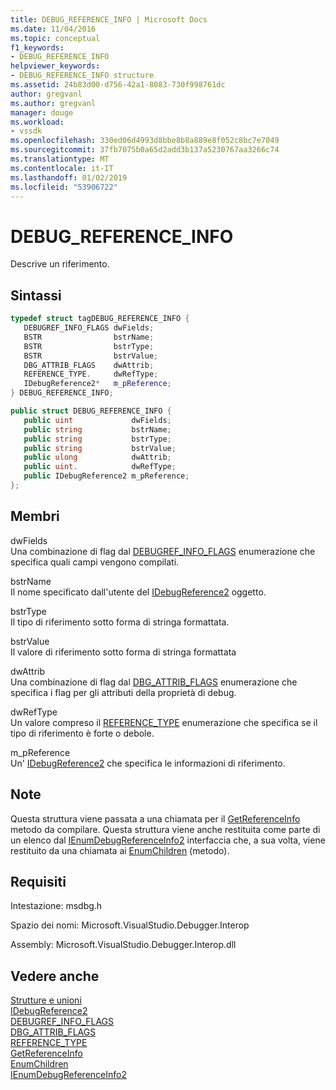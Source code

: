 ```yaml
---
title: DEBUG_REFERENCE_INFO | Microsoft Docs
ms.date: 11/04/2016
ms.topic: conceptual
f1_keywords:
- DEBUG_REFERENCE_INFO
helpviewer_keywords:
- DEBUG_REFERENCE_INFO structure
ms.assetid: 24b83d00-d756-42a1-8083-730f998761dc
author: gregvanl
ms.author: gregvanl
manager: douge
ms.workload:
- vssdk
ms.openlocfilehash: 330ed06d4993d8bbe8b8a889e8f052c8bc7e7049
ms.sourcegitcommit: 37fb7075b0a65d2add3b137a5230767aa3266c74
ms.translationtype: MT
ms.contentlocale: it-IT
ms.lasthandoff: 01/02/2019
ms.locfileid: "53906722"
---
```

# <a name="debugreferenceinfo"></a>DEBUG_REFERENCE_INFO
Descrive un riferimento.  
  
## <a name="syntax"></a>Sintassi  
  
```cpp  
typedef struct tagDEBUG_REFERENCE_INFO {   
   DEBUGREF_INFO_FLAGS dwFields;  
   BSTR                bstrName;  
   BSTR                bstrType;  
   BSTR                bstrValue;  
   DBG_ATTRIB_FLAGS    dwAttrib;  
   REFERENCE_TYPE.     dwRefType;  
   IDebugReference2*   m_pReference;  
} DEBUG_REFERENCE_INFO;  
```  
  
```csharp  
public struct DEBUG_REFERENCE_INFO {   
   public uint             dwFields;  
   public string           bstrName;  
   public string           bstrType;  
   public string           bstrValue;  
   public ulong            dwAttrib;  
   public uint.            dwRefType;  
   public IDebugReference2 m_pReference;  
};  
```  
  
## <a name="members"></a>Membri  
 dwFields  
 Una combinazione di flag dal [DEBUGREF_INFO_FLAGS](../../../extensibility/debugger/reference/debugref-info-flags.md) enumerazione che specifica quali campi vengono compilati.  
  
 bstrName  
 Il nome specificato dall'utente del [IDebugReference2](../../../extensibility/debugger/reference/idebugreference2.md) oggetto.  
  
 bstrType  
 Il tipo di riferimento sotto forma di stringa formattata.  
  
 bstrValue  
 Il valore di riferimento sotto forma di stringa formattata  
  
 dwAttrib  
 Una combinazione di flag dal [DBG_ATTRIB_FLAGS](../../../extensibility/debugger/reference/dbg-attrib-flags.md) enumerazione che specifica i flag per gli attributi della proprietà di debug.  
  
 dwRefType  
 Un valore compreso il [REFERENCE_TYPE](../../../extensibility/debugger/reference/reference-type.md) enumerazione che specifica se il tipo di riferimento è forte o debole.  
  
 m_pReference  
 Un' [IDebugReference2](../../../extensibility/debugger/reference/idebugreference2.md) che specifica le informazioni di riferimento.  
  
## <a name="remarks"></a>Note  
 Questa struttura viene passata a una chiamata per il [GetReferenceInfo](../../../extensibility/debugger/reference/idebugreference2-getreferenceinfo.md) metodo da compilare. Questa struttura viene anche restituita come parte di un elenco dal [IEnumDebugReferenceInfo2](../../../extensibility/debugger/reference/ienumdebugreferenceinfo2.md) interfaccia che, a sua volta, viene restituito da una chiamata ai [EnumChildren](../../../extensibility/debugger/reference/idebugreference2-enumchildren.md) (metodo).  
  
## <a name="requirements"></a>Requisiti  
 Intestazione: msdbg.h  
  
 Spazio dei nomi: Microsoft.VisualStudio.Debugger.Interop  
  
 Assembly: Microsoft.VisualStudio.Debugger.Interop.dll  
  
## <a name="see-also"></a>Vedere anche  
 [Strutture e unioni](../../../extensibility/debugger/reference/structures-and-unions.md)   
 [IDebugReference2](../../../extensibility/debugger/reference/idebugreference2.md)   
 [DEBUGREF_INFO_FLAGS](../../../extensibility/debugger/reference/debugref-info-flags.md)   
 [DBG_ATTRIB_FLAGS](../../../extensibility/debugger/reference/dbg-attrib-flags.md)   
 [REFERENCE_TYPE](../../../extensibility/debugger/reference/reference-type.md)   
 [GetReferenceInfo](../../../extensibility/debugger/reference/idebugreference2-getreferenceinfo.md)   
 [EnumChildren](../../../extensibility/debugger/reference/idebugreference2-enumchildren.md)   
 [IEnumDebugReferenceInfo2](../../../extensibility/debugger/reference/ienumdebugreferenceinfo2.md)